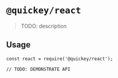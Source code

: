 # `@quickey/react`

> TODO: description

## Usage

```
const react = require('@quickey/react');

// TODO: DEMONSTRATE API
```
